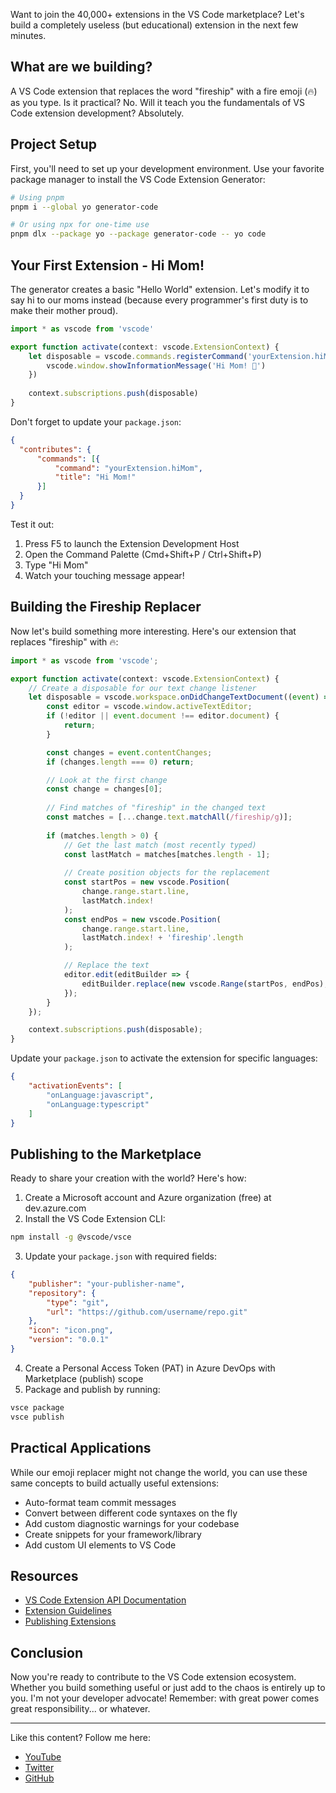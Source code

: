 Want to join the 40,000+ extensions in the VS Code marketplace? Let's build a completely useless (but educational) extension in the next few minutes.
 

## What are we building? 
A VS Code extension that replaces the word "fireship" with a fire emoji (🔥) as you type. Is it practical? No. Will it teach you the fundamentals of VS Code extension development? Absolutely.

  
## Project Setup
First, you'll need to set up your development environment. Use your favorite package manager to install the VS Code Extension Generator:

  
```bash
# Using pnpm
pnpm i --global yo generator-code

# Or using npx for one-time use
pnpm dlx --package yo --package generator-code -- yo code
```


## Your First Extension - Hi Mom!
The generator creates a basic "Hello World" extension. Let's modify it to say hi to our moms instead (because every programmer's first duty is to make their mother proud).

```typescript
import * as vscode from 'vscode'

export function activate(context: vscode.ExtensionContext) {
	let disposable = vscode.commands.registerCommand('yourExtension.hiMom', () => {
		vscode.window.showInformationMessage('Hi Mom! 👋')
	})
	
	context.subscriptions.push(disposable)
}
```

Don't forget to update your `package.json`:

```json
{
  "contributes": {
      "commands": [{
          "command": "yourExtension.hiMom",
          "title": "Hi Mom!"
      }]
  }
}
```

Test it out:
1. Press F5 to launch the Extension Development Host
2. Open the Command Palette (Cmd+Shift+P / Ctrl+Shift+P)
3. Type "Hi Mom"
4. Watch your touching message appear!


## Building the Fireship Replacer
Now let's build something more interesting. Here's our extension that replaces "fireship" with 🔥:
```typescript
import * as vscode from 'vscode';

export function activate(context: vscode.ExtensionContext) {
    // Create a disposable for our text change listener
    let disposable = vscode.workspace.onDidChangeTextDocument((event) => {
        const editor = vscode.window.activeTextEditor;
        if (!editor || event.document !== editor.document) {
            return;
        }

        const changes = event.contentChanges;
        if (changes.length === 0) return;

        // Look at the first change
        const change = changes[0];
        
        // Find matches of "fireship" in the changed text
        const matches = [...change.text.matchAll(/fireship/g)];
        
        if (matches.length > 0) {
            // Get the last match (most recently typed)
            const lastMatch = matches[matches.length - 1];
            
            // Create position objects for the replacement
            const startPos = new vscode.Position(
                change.range.start.line,
                lastMatch.index!
            );
            const endPos = new vscode.Position(
                change.range.start.line,
                lastMatch.index! + 'fireship'.length
            );

            // Replace the text
            editor.edit(editBuilder => {
                editBuilder.replace(new vscode.Range(startPos, endPos), '🔥');
            });
        }
    });

    context.subscriptions.push(disposable);
}
```

Update your `package.json` to activate the extension for specific languages:
```json
{
    "activationEvents": [
        "onLanguage:javascript",
        "onLanguage:typescript"
    ]
}
```


## Publishing to the Marketplace
Ready to share your creation with the world? Here's how:
1. Create a Microsoft account and Azure organization (free) at dev.azure.com
2. Install the VS Code Extension CLI:
```bash
npm install -g @vscode/vsce
```

3. Update your `package.json` with required fields:
```json
{
    "publisher": "your-publisher-name",
    "repository": {
        "type": "git",
        "url": "https://github.com/username/repo.git"
    },
    "icon": "icon.png",
    "version": "0.0.1"
}
```

4. Create a Personal Access Token (PAT) in Azure DevOps with Marketplace (publish) scope
5. Package and publish by running:
```bash
vsce package
vsce publish
```


## Practical Applications
While our emoji replacer might not change the world, you can use these same concepts to build actually useful extensions:
- Auto-format team commit messages
- Convert between different code syntaxes on the fly
- Add custom diagnostic warnings for your codebase
- Create snippets for your framework/library
- Add custom UI elements to VS Code


## Resources
- [VS Code Extension API Documentation](https://code.visualstudio.com/api)
- [Extension Guidelines](https://code.visualstudio.com/api/references/extension-guidelines)
- [Publishing Extensions](https://code.visualstudio.com/api/working-with-extensions/publishing-extension)

  
## Conclusion
Now you're ready to contribute to the VS Code extension ecosystem. Whether you build something useful or just add to the chaos is entirely up to you. I'm not your developer advocate!
Remember: with great power comes great responsibility... or whatever.

---


Like this content? Follow me here:
- [YouTube](https://youtube.com/c/fireship)
- [Twitter](https://twitter.com/fireship_dev)
- [GitHub](https://github.com/fireship-io)